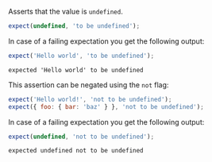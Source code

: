 Asserts that the value is `undefined`.

```javascript
expect(undefined, 'to be undefined');
```

In case of a failing expectation you get the following output:

```javascript
expect('Hello world', 'to be undefined');
```

```output
expected 'Hello world' to be undefined
```

This assertion can be negated using the `not` flag:

```javascript
expect('Hello world!', 'not to be undefined');
expect({ foo: { bar: 'baz' } }, 'not to be undefined');
```

In case of a failing expectation you get the following output:

```javascript
expect(undefined, 'not to be undefined');
```

```output
expected undefined not to be undefined
```
